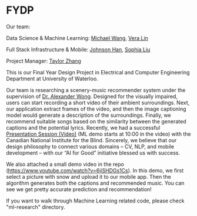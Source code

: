 # FYDP

Our team:

Data Science & Machine Learning: [Michael Wang](https://www.linkedin.com/in/myxwang/), [Vera Lin](https://www.linkedin.com/in/y276lin/)

Full Stack Infrastructure & Mobile: [Johnson Han](https://www.linkedin.com/in/x65han/), [Sophia Liu](https://www.linkedin.com/in/sophia-xizi-liu/)

Project Manager: [Taylor Zhang](https://www.linkedin.com/in/xingzhi-taylor-zhang-737401151/)



This is our Final Year Design Project in Electrical and Computer Engineering Department at University of Waterloo.

Our team is researching a scenery-music recommender system under the supervision of [Dr. Alexander Wong](https://www.eng.uwaterloo.ca/~a28wong/). Designed for the visually impaired, users can start recording a short video of their ambient surroundings. Next, our application extract frames of the video, and then the image captioning model would generate a description of the surroundings. Finally, we recommend suitable songs based on the similarity between the generated captions and the potential lyrics. Recently, we had a successful [Presentation Session (Video)](https://u.nu/demo-cnib) (ML demo starts at 10:00 in the video) with the Canadian National Institute for the Blind. Sincerely, we believe that our design philosophy to connect various domains – CV, NLP, and mobile development – with our “AI for Good” initiative blessed us with success.


We also attached a small demo video in the repo (https://www.youtube.com/watch?v=6jiSHDGs1Cs). In this demo, we first select a picture with snow and upload it to our mobile app. Then the algorithm generates both the captions and recommended music. You can see we get pretty accurate prediction and recommendation!

If you want to walk through Machine Learning related code, please check "ml-research" directory.
